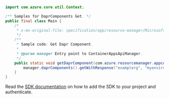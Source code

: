 ```java
import com.azure.core.util.Context;

/** Samples for DaprComponents Get. */
public final class Main {
    /*
     * x-ms-original-file: specification/app/resource-manager/Microsoft.App/preview/2022-01-01-preview/examples/DaprComponents_Get.json
     */
    /**
     * Sample code: Get Dapr Component.
     *
     * @param manager Entry point to ContainerAppsApiManager.
     */
    public static void getDaprComponent(com.azure.resourcemanager.appcontainers.ContainerAppsApiManager manager) {
        manager.daprComponents().getWithResponse("examplerg", "myenvironment", "reddog", Context.NONE);
    }
}
```

Read the [SDK documentation](https://github.com/Azure/azure-sdk-for-java/blob/azure-resourcemanager-appcontainers_1.0.0-beta.1/sdk/appcontainers/azure-resourcemanager-appcontainers/README.md) on how to add the SDK to your project and authenticate.
